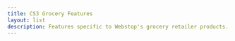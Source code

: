 ```yaml
---
title: CS3 Grocery Features
layout: list
description: Features specific to Webstop's grocery retailer products. Things like Circulars, Recipes, and etc.
---
```



